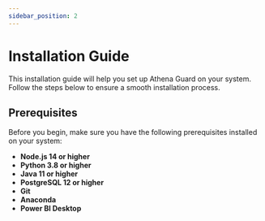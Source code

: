 ```yaml
---
sidebar_position: 2
---
```


# Installation Guide

This installation guide will help you set up Athena Guard on your system. Follow the steps below to ensure a smooth installation process.

## Prerequisites

Before you begin, make sure you have the following prerequisites installed on your system:

- **Node.js 14 or higher**
- **Python 3.8 or higher**
- **Java 11 or higher**
- **PostgreSQL 12 or higher**
- **Git**
- **Anaconda**
- **Power BI Desktop**
